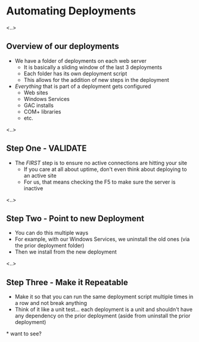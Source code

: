 # Automating Deployments

<..>

## Overview of our deployments

* We have a folder of deployments on each web server
  * It is basically a sliding window of the last 3 deployments
  * Each folder has its own deployment script
  * This allows for the addition of new steps in the deployment
* *Everything* that is part of a deployment gets configured
  * Web sites
  * Windows Services
  * GAC installs
  * COM+ libraries
  * etc.

<..>

## Step One - VALIDATE

* The *FIRST* step is to ensure no active connections are hitting your site
  * If you care at all about uptime, don't even think about deploying to an active site
  * For us, that means checking the F5 to make sure the server is inactive

<..>

## Step Two - Point to new Deployment

* You can do this multiple ways
* For example, with our Windows Services, we uninstall the old ones (via the prior deployment folder)
* Then we install from the new deployment

<..>

## Step Three - Make it Repeatable

* Make it so that you can run the same deployment script multiple times in a row and not break anything
* Think of it like a unit test... each deployment is a unit and shouldn't have any dependency on the prior deployment (aside from uninstall the prior deployment)

<aside class="notes" data-markdown>
* want to see?
</aside>

